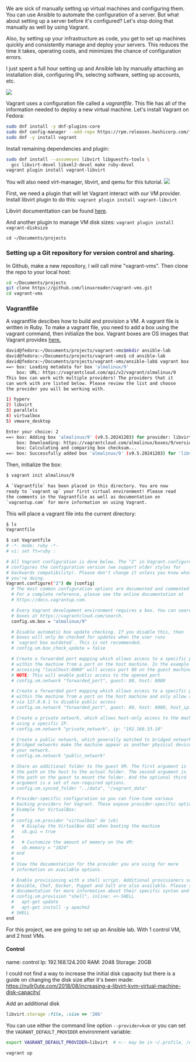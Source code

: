 We are sick of manually setting up virtual machines and configuring them. You can use Ansible to automate the configuration of a server. But what about setting up a server before it's configured? Let's stop doing that manually as well by using Vagrant.

Also, by setting up your infrastructure as code, you get to set up machines quickly and consistently manage and deploy your servers. This reduces the time it takes, operating costs, and minimizes the chance of configuration errors. 

I just spent a full hour setting up and Ansible lab by manually attaching an installation disk, configuring IPs, selectng software, setting up accounts, etc. 

![](/images/Pasted%20image%2020250401042551.png)

Vagrant uses a configuration file called a *vagrantfile*. This file has all of the information needed to deploy a new virtual machine. Let's install Vagrant on Fedora:
```bash
sudo dnf install -y dnf-plugins-core
sudo dnf config-manager --add-repo https://rpm.releases.hashicorp.com/fedora/hashicorp.repo
sudo dnf -y install vagrant
```

Install remaining dependencies and plugin:
```bash
sudo dnf install --assumeyes libvirt libguestfs-tools \
  gcc libvirt-devel libxml2-devel make ruby-devel
vagrant plugin install vagrant-libvirt
```

You will also need virt-manager, libvirt, and qemu for this tutorial. 
![](images/Pasted%20image%2020250401043118.png)


First, we need a plugin that will let Vagrant interact with our VM provider. Install libvirt plugin to do this:
`vagrant plugin install vagrant-libvirt`

Libvirt documenttation can be found [here](https://vagrant-libvirt.github.io/vagrant-libvirt/).

And another plugin to manage VM disk sizes:
`vagrant plugin install vagrant-disksize`


`cd ~/Documents/projects`

### Setting up a Git repository for version control and sharing.
In Github, make a new repository, I will call mine "vagrant-vms". Then clone the repo to your local host:
```bash
cd ~/Documents/projects
git clone https://github.com/linuxreader/vagrant-vms.git
cd vagrant-vms
```

### Vagrantfile

A vagrantfile descibes how to build and provision a VM. A vagrant file is written in Ruby. To make a vagrant file, you need to add a box using the vagrant command, then initialize the box. Vagrant boxes are OS images that Vagrant provides [here.](https://portal.cloud.hashicorp.com/vagrant/discover)

```bash
david@fedora:~/Documents/projects/vagrant-vms$mkdir ansible-lab
david@fedora:~/Documents/projects/vagrant-vms$ cd ansible-lab
david@fedora:~/Documents/projects/vagrant-vms/ansible-lab$ vagrant box add almalinux/9
==> box: Loading metadata for box 'almalinux/9'
    box: URL: https://vagrantcloud.com/api/v2/vagrant/almalinux/9
This box can work with multiple providers! The providers that it
can work with are listed below. Please review the list and choose
the provider you will be working with.

1) hyperv
2) libvirt
3) parallels
4) virtualbox
5) vmware_desktop

Enter your choice: 2
==> box: Adding box 'almalinux/9' (v9.5.20241203) for provider: libvirt
    box: Downloading: https://vagrantcloud.com/almalinux/boxes/9/versions/9.5.20241203/providers/libvirt/amd64/vagrant.box
    box: Calculating and comparing box checksum...
==> box: Successfully added box 'almalinux/9' (v9.5.20241203) for 'libvirt'!
```

Then, initialize the box:
```bash
$ vagrant init almalinux/9

A `Vagrantfile` has been placed in this directory. You are now
ready to `vagrant up` your first virtual environment! Please read
the comments in the Vagrantfile as well as documentation on
`vagrantup.com` for more information on using Vagrant.
```

This will place a vagrant file into the current directory:
```bash
$ ls
Vagrantfile

$ cat Vagrantfile 
# -*- mode: ruby -*-
# vi: set ft=ruby :

# All Vagrant configuration is done below. The "2" in Vagrant.configure
# configures the configuration version (we support older styles for
# backwards compatibility). Please don't change it unless you know what
# you're doing.
Vagrant.configure("2") do |config|
  # The most common configuration options are documented and commented below.
  # For a complete reference, please see the online documentation at
  # https://docs.vagrantup.com.

  # Every Vagrant development environment requires a box. You can search for
  # boxes at https://vagrantcloud.com/search.
  config.vm.box = "almalinux/9"

  # Disable automatic box update checking. If you disable this, then
  # boxes will only be checked for updates when the user runs
  # `vagrant box outdated`. This is not recommended.
  # config.vm.box_check_update = false

  # Create a forwarded port mapping which allows access to a specific port
  # within the machine from a port on the host machine. In the example below,
  # accessing "localhost:8080" will access port 80 on the guest machine.
  # NOTE: This will enable public access to the opened port
  # config.vm.network "forwarded_port", guest: 80, host: 8080

  # Create a forwarded port mapping which allows access to a specific port
  # within the machine from a port on the host machine and only allow access
  # via 127.0.0.1 to disable public access
  # config.vm.network "forwarded_port", guest: 80, host: 8080, host_ip: "127.0.0.1"

  # Create a private network, which allows host-only access to the machine
  # using a specific IP.
  # config.vm.network "private_network", ip: "192.168.33.10"

  # Create a public network, which generally matched to bridged network.
  # Bridged networks make the machine appear as another physical device on
  # your network.
  # config.vm.network "public_network"

  # Share an additional folder to the guest VM. The first argument is
  # the path on the host to the actual folder. The second argument is
  # the path on the guest to mount the folder. And the optional third
  # argument is a set of non-required options.
  # config.vm.synced_folder "../data", "/vagrant_data"

  # Provider-specific configuration so you can fine-tune various
  # backing providers for Vagrant. These expose provider-specific options.
  # Example for VirtualBox:
  #
  # config.vm.provider "virtualbox" do |vb|
  #   # Display the VirtualBox GUI when booting the machine
  #   vb.gui = true
  #
  #   # Customize the amount of memory on the VM:
  #   vb.memory = "1024"
  # end
  #
  # View the documentation for the provider you are using for more
  # information on available options.

  # Enable provisioning with a shell script. Additional provisioners such as
  # Ansible, Chef, Docker, Puppet and Salt are also available. Please see the
  # documentation for more information about their specific syntax and use.
  # config.vm.provision "shell", inline: <<-SHELL
  #   apt-get update
  #   apt-get install -y apache2
  # SHELL
end
```

For this project, we are going to set up an Ansible lab. With 1 control VM, and 2 host VMs. 

#### Control
name: control
Ip: 192.168.124.200
RAM: 2048
Storage: 20GB

I could not find a way to increase the initial disk capacity but there is a guide on changing the disk size after it's been made: https://nullr0ute.com/2018/08/increasing-a-libvirt-kvm-virtual-machine-disk-capacity/

Add an additional disk
```ruby
libvirt.storage :file, :size => '20G'
```

You can use either the command line option `--provider=kvm` or you can set the `VAGRANT_DEFAULT_PROVIDER` environment variable:

```bash
export VAGRANT_DEFAULT_PROVIDER=libvirt  # <-- may be in ~/.profile, /etc/profile, or elsewhere

vagrant up
```